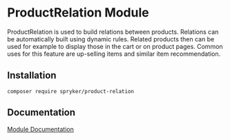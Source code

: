 # ProductRelation Module

ProductRelation is used to build relations between products. Relations can be automatically built using dynamic rules. Related products then can be used for example to display those in the cart or on product pages. Common uses for this feature are up-selling items and similar item recommendation.

## Installation

```
composer require spryker/product-relation
```

## Documentation

[Module Documentation](http://academy.spryker.com/developing_with_spryker/module_guide/products/product_relation/product_relation.html)
